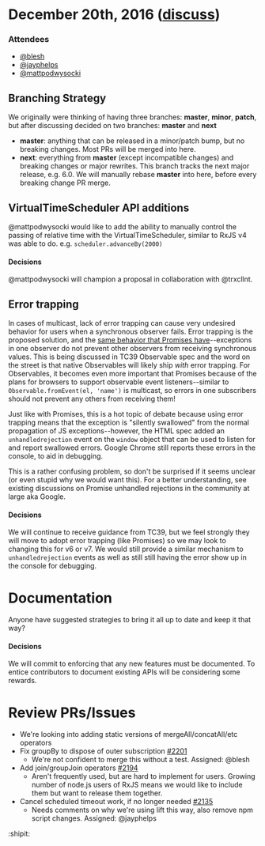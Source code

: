 # December 20th, 2016 ([discuss](https://github.com/ReactiveX/rxjs-core-notes/pull/6))

### Attendees

* [@blesh](https://github.com/blesh)
* [@jayphelps](https://github.com/jayphelps])
* [@mattpodwysocki](https://github.com/mattpodwysocki)

## Branching Strategy

We originally were thinking of having three branches: **master**, **minor**, **patch**, but after discussing decided on two branches: **master** and **next**

- **master**: anything that can be released in a minor/patch bump, but no breaking changes. Most PRs will be merged into here.
- **next**: everything from **master** (except incompatible changes) and breaking changes or major rewrites. This branch tracks the next major release, e.g. 6.0. We will manually rebase **master** into here, before every breaking change PR merge.

## VirtualTimeScheduler API additions

@mattpodwysocki would like to add the ability to manually control the passing of relative time with the VirtualTimeScheduler, similar to RxJS v4 was able to do. e.g. `scheduler.advanceBy(2000)`

#### Decisions

@mattpodwysocki will champion a proposal in collaboration with @trxcllnt.

## Error trapping

In cases of multicast, lack of error trapping can cause very undesired behavior for users when a synchronous observer fails. Error trapping is the proposed solution, and the [same behavior that Promises have](https://developer.mozilla.org/en-US/docs/Mozilla/JavaScript_code_modules/Promise.jsm/Examples#The_case_of_unhandled_rejections)--exceptions in one observer do not prevent other observers from receiving synchronous values. This is being discussed in TC39 Observable spec and the word on the street is that native Observables will likely ship _with_ error trapping. For Observables, it becomes even more important that Promises because of the plans for browsers to support observable event listeners--similar to `Observable.fromEvent(el, 'name')` is multicast, so errors in one subscribers should not prevent any others from receiving them!

Just like with Promises, this is a hot topic of debate because using error trapping means that the exception is "silently swallowed" from the normal propagation of JS exceptions--however, the HTML spec added an `unhandledrejection` event on the `window` object that can be used to listen for and report swallowed errors. Google Chrome still reports these errors in the console, to aid in debugging.

This is a rather confusing problem, so don't be surprised if it seems unclear (or even stupid why we would want this). For a better understanding, see existing discussions on Promise unhandled rejections in the community at large aka Google.

#### Decisions

We will continue to receive guidance from TC39, but we feel strongly they will move to adopt error trapping (like Promises) so we may look to changing this for v6 or v7. We would still provide a similar mechanism to `unhandledrejection` events as well as still still having the error show up in the console for debugging.

# Documentation

Anyone have suggested strategies to bring it all up to date and keep it that way?

#### Decisions

We will commit to enforcing that any new features must be documented. To entice contributors to document existing APIs will be considering some rewards.

# Review PRs/Issues

* We're looking into adding static versions of mergeAll/concatAll/etc operators
* Fix groupBy to dispose of outer subscription [#2201](https://github.com/ReactiveX/rxjs/pull/2201)
  * We're not confident to merge this without a test. Assigned: @blesh
* Add join/groupJoin operators [#2194](https://github.com/ReactiveX/rxjs/pull/2194)
  * Aren't frequently used, but are hard to implement for users. Growing number of node.js users of RxJS means we would like to include them but want to release them together.
* Cancel scheduled timeout work, if no longer needed [#2135](https://github.com/ReactiveX/rxjs/pull/2135)
	* Needs comments on why we're using lift this way, also remove npm script changes. Assigned: @jayphelps

:shipit:

